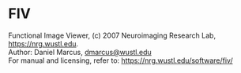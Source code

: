# FIV
Functional Image Viewer, (c) 2007 Neuroimaging Research Lab, https://nrg.wustl.edu. <br>Author: Daniel Marcus, dmarcus@wustl.edu<br>
For manual and licensing, refer to: https://nrg.wustl.edu/software/fiv/
